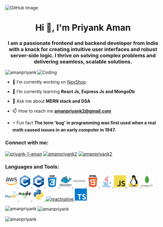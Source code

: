 <img src="https://user-images.githubusercontent.com/106918656/209438619-25091cdf-a126-4e95-a24c-5efdf8057606.gif" alt="GitHub Image" width="1300" />
<h1 align="center">Hi 👋, I'm Priyank Aman</h1>
<h3 align="center">I am a passionate frontend and backend developer from India with a knack for creating intuitive user interfaces and robust server-side logic. I thrive on solving complex problems and delivering seamless, scalable solutions.</h3>
<img align="right" alt="Coding" width="400" src="https://i.giphy.com/media/LmNwrBhejkK9EFP504/giphy.gif" />

<p align="left"> <img src="https://komarev.com/ghpvc/?username=amanpriyank&label=Profile%20views&color=0e75b6&style=flat" alt="amanpriyank" /> </p>

- 🔭 I’m currently working on [NexShop](https://github.com/amanPriyank/NexShop)

- 🌱 I’m currently learning **React Js, Express Js and MongoDb**

- 💬 Ask me about **MERN stack and DSA**

- 📫 How to reach me **amanpriyank2@gmail.com**

- ⚡ Fun fact **The term 'bug' in programming was first used when a real moth caused issues in an early computer in 1947.**

<h3 align="left">Connect with me:</h3>
<p align="left">
<a href="https://linkedin.com/in/priyank-1-aman" target="blank"><img align="center" src="https://raw.githubusercontent.com/rahuldkjain/github-profile-readme-generator/master/src/images/icons/Social/linked-in-alt.svg" alt="priyank-1-aman" height="30" width="40" /></a>
<a href="https://www.codechef.com/users/amanpriyank2" target="blank"><img align="center" src="https://cdn.jsdelivr.net/npm/simple-icons@3.1.0/icons/codechef.svg" alt="amanpriyank2" height="30" width="40" /></a>
<a href="https://www.leetcode.com/amanpriyank2" target="blank"><img align="center" src="https://raw.githubusercontent.com/rahuldkjain/github-profile-readme-generator/master/src/images/icons/Social/leet-code.svg" alt="amanpriyank2" height="30" width="40" /></a>
</p>

<h3 align="left">Languages and Tools:</h3>
<p align="left"> <a href="https://aws.amazon.com" target="_blank" rel="noreferrer"> <img src="https://raw.githubusercontent.com/devicons/devicon/master/icons/amazonwebservices/amazonwebservices-original-wordmark.svg" alt="aws" width="40" height="40"/> </a> <a href="https://www.cprogramming.com/" target="_blank" rel="noreferrer"> <img src="https://raw.githubusercontent.com/devicons/devicon/master/icons/c/c-original.svg" alt="c" width="40" height="40"/> </a> <a href="https://www.w3schools.com/cpp/" target="_blank" rel="noreferrer"> <img src="https://raw.githubusercontent.com/devicons/devicon/master/icons/cplusplus/cplusplus-original.svg" alt="cplusplus" width="40" height="40"/> </a> <a href="https://www.w3schools.com/css/" target="_blank" rel="noreferrer"> <img src="https://raw.githubusercontent.com/devicons/devicon/master/icons/css3/css3-original-wordmark.svg" alt="css3" width="40" height="40"/> </a> <a href="https://www.docker.com/" target="_blank" rel="noreferrer"> <img src="https://raw.githubusercontent.com/devicons/devicon/master/icons/docker/docker-original-wordmark.svg" alt="docker" width="40" height="40"/> </a> <a href="https://expressjs.com" target="_blank" rel="noreferrer"> <img src="https://raw.githubusercontent.com/devicons/devicon/master/icons/express/express-original-wordmark.svg" alt="express" width="40" height="40"/> </a> <a href="https://www.w3.org/html/" target="_blank" rel="noreferrer"> <img src="https://raw.githubusercontent.com/devicons/devicon/master/icons/html5/html5-original-wordmark.svg" alt="html5" width="40" height="40"/> </a> <a href="https://www.java.com" target="_blank" rel="noreferrer"> <img src="https://raw.githubusercontent.com/devicons/devicon/master/icons/java/java-original.svg" alt="java" width="40" height="40"/> </a> <a href="https://developer.mozilla.org/en-US/docs/Web/JavaScript" target="_blank" rel="noreferrer"> <img src="https://raw.githubusercontent.com/devicons/devicon/master/icons/javascript/javascript-original.svg" alt="javascript" width="40" height="40"/> </a> <a href="https://www.linux.org/" target="_blank" rel="noreferrer"> <img src="https://raw.githubusercontent.com/devicons/devicon/master/icons/linux/linux-original.svg" alt="linux" width="40" height="40"/> </a> <a href="https://www.mongodb.com/" target="_blank" rel="noreferrer"> <img src="https://raw.githubusercontent.com/devicons/devicon/master/icons/mongodb/mongodb-original-wordmark.svg" alt="mongodb" width="40" height="40"/> </a> <a href="https://www.mysql.com/" target="_blank" rel="noreferrer"> <img src="https://raw.githubusercontent.com/devicons/devicon/master/icons/mysql/mysql-original-wordmark.svg" alt="mysql" width="40" height="40"/> </a> <a href="https://nodejs.org" target="_blank" rel="noreferrer"> <img src="https://raw.githubusercontent.com/devicons/devicon/master/icons/nodejs/nodejs-original-wordmark.svg" alt="nodejs" width="40" height="40"/> </a> <a href="https://www.python.org" target="_blank" rel="noreferrer"> <img src="https://raw.githubusercontent.com/devicons/devicon/master/icons/python/python-original.svg" alt="python" width="40" height="40"/> </a> <a href="https://reactnative.dev/" target="_blank" rel="noreferrer"> <img src="https://reactnative.dev/img/header_logo.svg" alt="reactnative" width="40" height="40"/> </a> <a href="https://www.typescriptlang.org/" target="_blank" rel="noreferrer"> <img src="https://raw.githubusercontent.com/devicons/devicon/master/icons/typescript/typescript-original.svg" alt="typescript" width="40" height="40"/> </a> </p>

<p><img align="left" src="https://github-readme-stats.vercel.app/api/top-langs?username=amanpriyank&show_icons=true&locale=en&layout=compact" alt="amanpriyank" /></p>

<p>&nbsp;<img align="center" src="https://github-readme-stats.vercel.app/api?username=amanpriyank&show_icons=true&locale=en" alt="amanpriyank" /></p>

<p><img align="center" src="https://github-readme-streak-stats.herokuapp.com/?user=amanpriyank&" alt="amanpriyank" /></p>
